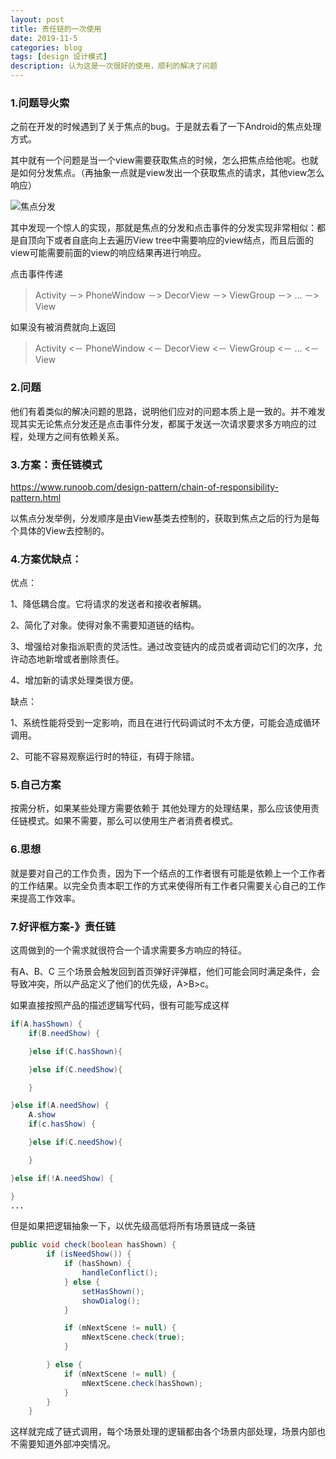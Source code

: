 ```yaml
---
layout: post
title: 责任链的一次使用
date: 2019-11-5
categories: blog
tags: [design 设计模式]
description: 认为这是一次很好的使用，顺利的解决了问题
---
```


### 1.问题导火索
之前在开发的时候遇到了关于焦点的bug。于是就去看了一下Android的焦点处理方式。

其中就有一个问题是当一个view需要获取焦点的时候，怎么把焦点给他呢。也就是如何分发焦点。（再抽象一点就是view发出一个获取焦点的请求，其他view怎么响应）

![焦点分发](https://upload-images.jianshu.io/upload_images/3351492-a6613ee0a4608889.png?imageMogr2/auto-orient/strip%7CimageView2/2/w/1240)


其中发现一个惊人的实现，那就是焦点的分发和点击事件的分发实现非常相似：都是自顶向下或者自底向上去遍历View tree中需要响应的view结点，而且后面的view可能需要前面的view的响应结果再进行响应。

点击事件传递
> Activity －> PhoneWindow －> DecorView －> ViewGroup －> ... －> View

 如果没有被消费就向上返回
 > Activity <－ PhoneWindow <－ DecorView <－ ViewGroup <－ ... <－ View


### 2.问题
他们有着类似的解决问题的思路，说明他们应对的问题本质上是一致的。并不难发现其实无论焦点分发还是点击事件分发，都属于发送一次请求要求多方响应的过程，处理方之间有依赖关系。




### 3.方案：责任链模式

https://www.runoob.com/design-pattern/chain-of-responsibility-pattern.html


以焦点分发举例，分发顺序是由View基类去控制的，获取到焦点之后的行为是每个具体的View去控制的。

### 4.方案优缺点：

优点：

1、降低耦合度。它将请求的发送者和接收者解耦。

2、简化了对象。使得对象不需要知道链的结构。

3、增强给对象指派职责的灵活性。通过改变链内的成员或者调动它们的次序，允许动态地新增或者删除责任。

4、增加新的请求处理类很方便。

缺点：


1、系统性能将受到一定影响，而且在进行代码调试时不太方便，可能会造成循环调用。

2、可能不容易观察运行时的特征，有碍于除错。

### 5.自己方案
按需分析，如果某些处理方需要依赖于
其他处理方的处理结果，那么应该使用责任链模式。如果不需要，那么可以使用生产者消费者模式。


### 6.思想
就是要对自己的工作负责，因为下一个结点的工作者很有可能是依赖上一个工作者的工作结果。以完全负责本职工作的方式来使得所有工作者只需要关心自己的工作来提高工作效率。

### 7.好评框方案-》责任链

这周做到的一个需求就很符合一个请求需要多方响应的特征。

有A、B、C 三个场景会触发回到首页弹好评弹框，他们可能会同时满足条件，会导致冲突，所以产品定义了他们的优先级，A>B>c。

如果直接按照产品的描述逻辑写代码，很有可能写成这样

```java
if(A.hasShown) {
    if(B.needShow) {

    }else if(C.hasShown){

    }else if(C.needShow){

    }

}else if(A.needShow) {
    A.show
    if(c.hasShow) {

    }else if(C.needShow){

    }

}else if(!A.needShow) {

}
...

```

但是如果把逻辑抽象一下，以优先级高低将所有场景链成一条链

```java
public void check(boolean hasShown) {
		if (isNeedShow()) {
			if (hasShown) {
				handleConflict();
			} else {
				setHasShown();
				showDialog();
			}

			if (mNextScene != null) {
				mNextScene.check(true);
			}

		} else {
			if (mNextScene != null) {
				mNextScene.check(hasShown);
			}
		}
	}

```

这样就完成了链式调用，每个场景处理的逻辑都由各个场景内部处理，场景内部也不需要知道外部冲突情况。




